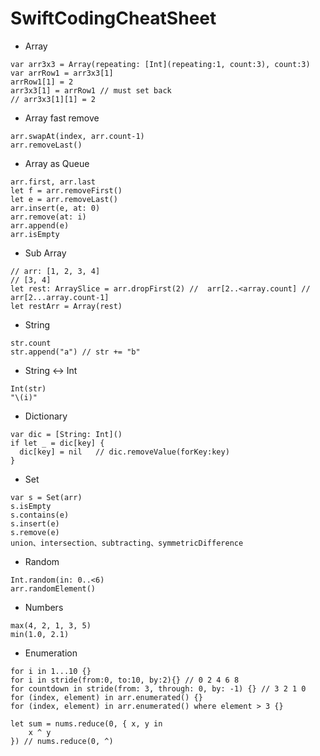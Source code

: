 # SwiftCodingCheatSheet

- Array
```
var arr3x3 = Array(repeating: [Int](repeating:1, count:3), count:3)
var arrRow1 = arr3x3[1]
arrRow1[1] = 2
arr3x3[1] = arrRow1 // must set back
// arr3x3[1][1] = 2
```

- Array fast remove
```
arr.swapAt(index, arr.count-1)
arr.removeLast()
```

- Array as Queue
```
arr.first, arr.last
let f = arr.removeFirst()
let e = arr.removeLast()
arr.insert(e, at: 0)
arr.remove(at: i)
arr.append(e)
arr.isEmpty
```

- Sub Array
```
// arr: [1, 2, 3, 4]
// [3, 4]
let rest: ArraySlice = arr.dropFirst(2) //  arr[2..<array.count] //  arr[2...array.count-1]
let restArr = Array(rest)
```

- String
```
str.count
str.append("a") // str += "b"
```

- String <-> Int
```
Int(str)
"\(i)"
```

- Dictionary
```
var dic = [String: Int]()
if let _ = dic[key] {
  dic[key] = nil   // dic.removeValue(forKey:key)
}
```

- Set
```
var s = Set(arr)
s.isEmpty
s.contains(e)
s.insert(e)
s.remove(e)
union、intersection、subtracting、symmetricDifference
```

- Random
```
Int.random(in: 0..<6)
arr.randomElement()
```

- Numbers

```
max(4, 2, 1, 3, 5)
min(1.0, 2.1)
```

- Enumeration

```
for i in 1...10 {}
for i in stride(from:0, to:10, by:2){} // 0 2 4 6 8
for countdown in stride(from: 3, through: 0, by: -1) {} // 3 2 1 0
for (index, element) in arr.enumerated() {}
for (index, element) in arr.enumerated() where element > 3 {}

let sum = nums.reduce(0, { x, y in
    x ^ y
}) // nums.reduce(0, ^)


```
